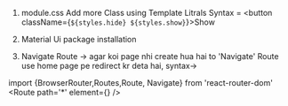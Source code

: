 1. module.css Add more Class using Template Litrals 
Syntax = <button className={`${styles.hide} ${styles.show}`}>Show</button>
2. Material Ui package installation

3. Navigate Route -> agar koi page nhi create hua hai to 'Navigate' Route use home page pe redirect kr deta hai, 
syntax-> 

import {BrowserRouter,Routes,Route, Navigate} from 'react-router-dom'
<Route path='*' element={<Navigate to='/' />} />